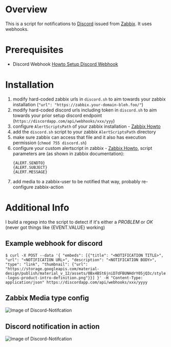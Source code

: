 # Overview
This is a script for notifications to [Discord](https://discordapp.com/) issued from [Zabbix](https://www.zabbix.com/).
It uses webhooks.

# Prerequisites
- Discord Webhook [Howto Setup Discord Webhook](https://support.discordapp.com/hc/en-us/articles/228383668-Intro-to-Webhooks)

# Installation
1. modify hard-coded zabbix urls in `discord.sh` to aim towards your zabbix installation (`"url": "https://zabbix.your-domain-bleh.foo/"`)
2. modify hard-coded discord urls including token in `discord.sh` to aim towards your prior setup discord endpoint (`https://discordapp.com/api/webhooks/xxx/yyy`)
3. configure `AlertScriptsPath` of your zabbix installation - [Zabbix Howto](https://www.zabbix.com/documentation/3.4/manual/config/notifications/media/script)
4. add the `discord.sh` script to your zabbix `AlertScriptsPath` directory
5. make sure zabbix can access that file and it also has execution permission (`chmod 755 discord.sh`)
6. configure your custom alertscript in zabbix - [Zabbix Howto](https://www.zabbix.com/documentation/3.4/manual/config/notifications/media/script),
  script parameters are (as shown in zabbix documentation):
    ```
    {ALERT.SENDTO}
    {ALERT.SUBJECT}
    {ALERT.MESSAGE}
    ```
0. add media to a zabbix-user to be notified that way, probably re-configure zabbix-action

# Additional Info
I build a regexp into the script to detect if it's either a *PROBLEM* or *OK* (never got things like {EVENT.VALUE} working)

## Example webhook for discord
```$ curl -X POST --data '{ "embeds": [{"title": "<NOTIFICATION TITLE>", "url": "<NOTIFICATION URL>", "description": "<NOTIFICATION BODY>", "type": "link", "thumbnail": {"url": "https://storage.googleapis.com/material-design/publish/material_v_12/assets/0Bx4BSt6jniD7dFBUNHdrY05jQ3c/style-logos-product-intro-definition.png"}}] }' -H "Content-Type: application/json" https://discordapp.com/api/webhooks/xxx/yyyy```

## Zabbix Media type config
![Image of Discord-Notifcation](https://github.com/atomy/zabbix-discord/blob/master/doc/zabbix-media-type-config.png)

## Discord notification in action
![Image of Discord-Notifcation](https://github.com/atomy/zabbix-discord/blob/master/doc/discord-zabbix-notification.png)
